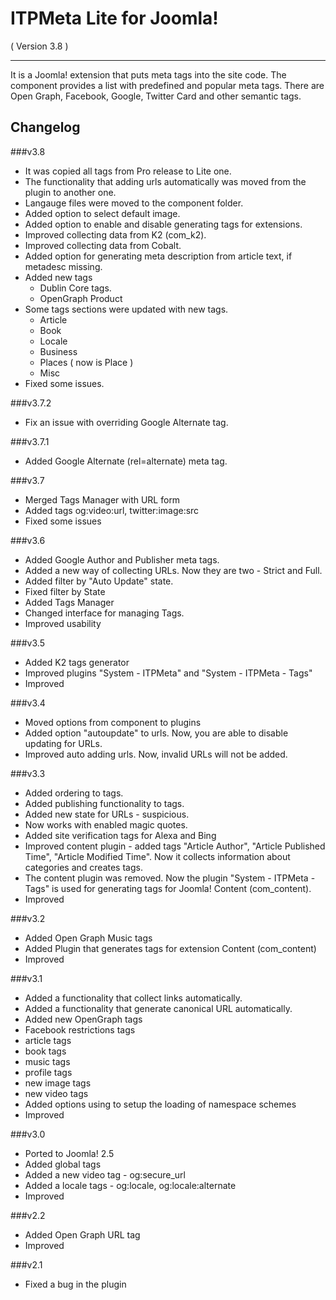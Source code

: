 ITPMeta Lite for Joomla! 
==========================
( Version 3.8 )
- - -

It is a Joomla! extension that puts meta tags into the site code. The component provides a list with predefined and popular meta tags. There are Open Graph, Facebook, Google, Twitter Card and other semantic tags.

Changelog
---------

###v3.8
* It was copied all tags from Pro release to Lite one.
* The functionality that adding urls automatically was moved from the plugin to another one.
* Langauge files were moved to the component folder.
* Added option to select default image.
* Added option to enable and disable generating tags for extensions.
* Improved collecting data from K2 (com_k2).
* Improved collecting data from Cobalt.
* Added option for generating meta description from article text, if metadesc missing. 
* Added new tags
    * Dublin Core tags.
    * OpenGraph Product
* Some tags sections were updated with new tags.
    * Article
    * Book
    * Locale
    * Business
    * Places ( now is Place )
    * Misc
* Fixed some issues.

###v3.7.2

* Fix an issue with overriding Google Alternate tag.

###v3.7.1

* Added Google Alternate (rel=alternate) meta tag.

###v3.7

* Merged Tags Manager with URL form
* Added tags og:video:url, twitter:image:src
* Fixed some issues

###v3.6

* Added Google Author and Publisher meta tags.
* Added a new way of collecting URLs. Now they are two - Strict and Full.
* Added filter by "Auto Update" state.
* Fixed filter by State
* Added Tags Manager
* Changed interface for managing Tags.
* Improved usability

###v3.5

* Added K2 tags generator
* Improved plugins "System - ITPMeta" and "System - ITPMeta - Tags" 
* Improved  

###v3.4

* Moved options from component to plugins
* Added option "autoupdate" to urls. Now, you are able to disable updating for URLs.
* Improved auto adding urls. Now, invalid URLs will not be added.

###v3.3

* Added ordering to tags.
* Added publishing functionality to tags.
* Added new state for URLs - suspicious.
* Now works with enabled magic quotes.
* Added site verification tags for Alexa and Bing
* Improved content plugin - added tags "Article Author", "Article Published Time", "Article Modified Time". Now it collects information about categories and creates tags.
* The content plugin was removed. Now the plugin "System - ITPMeta - Tags" is used for generating tags for Joomla! Content (com_content).
* Improved

###v3.2

* Added Open Graph Music tags
* Added Plugin that generates tags for extension Content (com_content)
* Improved

###v3.1

* Added a functionality that collect links automatically.
* Added a functionality that generate canonical URL automatically.
* Added new OpenGraph tags
 * Facebook restrictions tags
 * article tags
 * book tags
 * music tags
 * profile tags
 * new image tags
 * new video tags
* Added options using to setup the loading of namespace schemes
* Improved

###v3.0

* Ported to Joomla! 2.5
* Added global tags
* Added a new video tag - og:secure_url
* Added a locale tags - og:locale, og:locale:alternate
* Improved

###v2.2

* Added Open Graph URL tag
* Improved

###v2.1

* Fixed a bug in the plugin